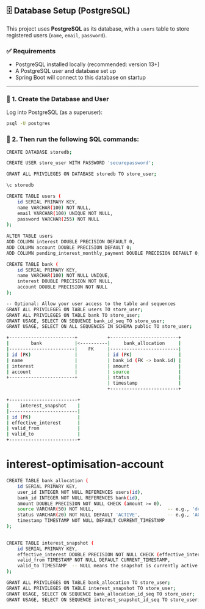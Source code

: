 ## 🗄️ Database Setup (PostgreSQL)

This project uses **PostgreSQL** as its database, with a `users` table to store registered users (`name`, `email`, `password`).

### ✅ Requirements

- PostgreSQL installed locally (recommended: version 13+)
- A PostgreSQL user and database set up
- Spring Boot will connect to this database on startup

---

### 🔧 1. Create the Database and User

Log into PostgreSQL (as a superuser):

```bash
psql -U postgres
```
### 🔧 2. Then run the following SQL commands:

```bash
CREATE DATABASE storedb;

CREATE USER store_user WITH PASSWORD 'securepassword';

GRANT ALL PRIVILEGES ON DATABASE storedb TO store_user;

\c storedb

CREATE TABLE users (
    id SERIAL PRIMARY KEY,
    name VARCHAR(100) NOT NULL,
    email VARCHAR(100) UNIQUE NOT NULL,
    password VARCHAR(255) NOT NULL
);
  
ALTER TABLE users
ADD COLUMN interest DOUBLE PRECISION DEFAULT 0,
ADD COLUMN account DOUBLE PRECISION DEFAULT 0;
ADD COLUMN pending_interest_monthly_payment DOUBLE PRECISION DEFAULT 0;

CREATE TABLE bank (
    id SERIAL PRIMARY KEY,
    name VARCHAR(100) NOT NULL UNIQUE,
    interest DOUBLE PRECISION NOT NULL,
    account DOUBLE PRECISION NOT NULL
);

-- Optional: Allow your user access to the table and sequences
GRANT ALL PRIVILEGES ON TABLE users TO store_user;
GRANT ALL PRIVILEGES ON TABLE bank TO store_user;
GRANT USAGE, SELECT ON SEQUENCE bank_id_seq TO store_user;
GRANT USAGE, SELECT ON ALL SEQUENCES IN SCHEMA public TO store_user;
```
```bash
+------------------------+           +-------------------------+
|        bank            |<----------|     bank_allocation     |
|------------------------|    FK     |-------------------------|
| id (PK)                |           | id (PK)                 |
| name                   |           | bank_id (FK -> bank.id) |
| interest               |           | amount                  |
| account                |           | source                  |
+------------------------+           | status                  |
                                     | timestamp               |
                                     +-------------------------+

+-------------------------+
|    interest_snapshot    |
|-------------------------|
| id (PK)                 |
| effective_interest      |
| valid_from              |
| valid_to                |
+-------------------------+
```
# interest-optimisation-account

```bash
CREATE TABLE bank_allocation (
    id SERIAL PRIMARY KEY,
    user_id INTEGER NOT NULL REFERENCES users(id),       
    bank_id INTEGER NOT NULL REFERENCES bank(id),
    amount DOUBLE PRECISION NOT NULL CHECK (amount >= 0),
    source VARCHAR(50) NOT NULL,                           -- e.g., 'deposit', 'rebalancing'
    status VARCHAR(20) NOT NULL DEFAULT 'ACTIVE',          -- e.g., 'ACTIVE', 'REALLOCATED'
    timestamp TIMESTAMP NOT NULL DEFAULT CURRENT_TIMESTAMP
);

  
CREATE TABLE interest_snapshot (
    id SERIAL PRIMARY KEY,
    effective_interest DOUBLE PRECISION NOT NULL CHECK (effective_interest >= 0),
    valid_from TIMESTAMP NOT NULL DEFAULT CURRENT_TIMESTAMP,
    valid_to TIMESTAMP  -- NULL means the snapshot is currently active
);

GRANT ALL PRIVILEGES ON TABLE bank_allocation TO store_user;
GRANT ALL PRIVILEGES ON TABLE interest_snapshot TO store_user;
GRANT USAGE, SELECT ON SEQUENCE bank_allocation_id_seq TO store_user;
GRANT USAGE, SELECT ON SEQUENCE interest_snapshot_id_seq TO store_user;

```

